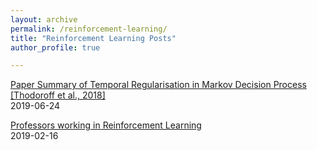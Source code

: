 ```yaml
---
layout: archive
permalink: /reinforcement-learning/
title: "Reinforcement Learning Posts"
author_profile: true

---
```


[Paper Summary of Temporal Regularisation in Markov Decision Process [Thodoroff et al., 2018]](https://rupalibhati.github.io/Paper-Summary-of-Temporal-Regularisation-in-MDP/)  
2019-06-24

[Professors working in Reinforcement Learning](https://rupalibhati.github.io/RL-profs/)  
2019-02-16